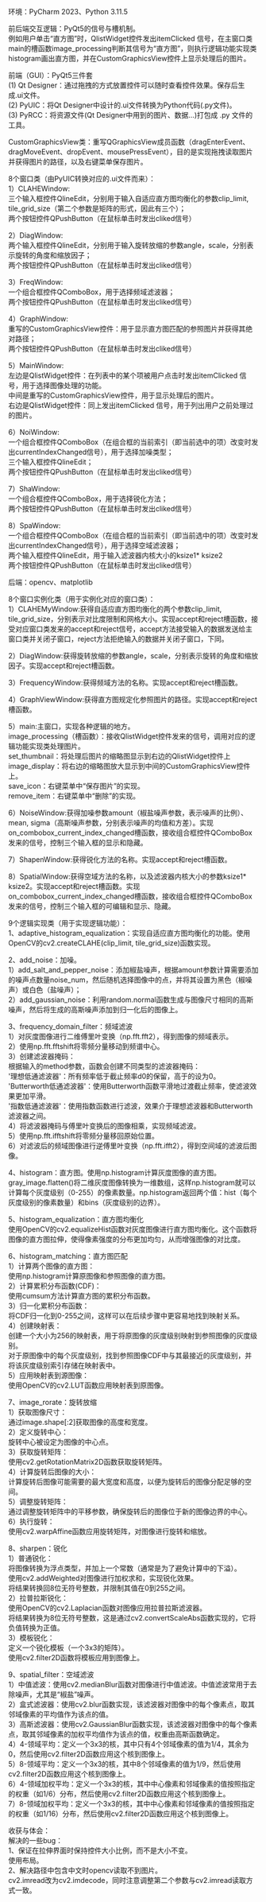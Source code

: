 环境：PyCharm 2023、Python 3.11.5  

前后端交互逻辑：PyQt5的信号与槽机制。  
例如用户单击“直方图”时，QlistWidget控件发出itemClicked 信号，在主窗口类main的槽函数image_processing判断其信号为“直方图”，则执行逻辑功能实现类histogram画出直方图，并在CustomGraphicsView控件上显示处理后的图片。  

前端（GUI）：PyQt5三件套  
(1) Qt Designer：通过拖拽的方式放置控件可以随时查看控件效果。保存后生成.ui文件。  
(2) PyUIC：将Qt Designer中设计的.ui文件转换为Python代码(.py文件)。  
(3) PyRCC：将资源文件(Qt Designer中用到的图片、数据…)打包成 .py 文件的工具。  

CustomGraphicsView类：重写QGraphicsView成员函数（dragEnterEvent、dragMoveEvent、dropEvent、mousePressEvent），目的是实现拖拽读取图片并获得图片的路径，以及右键菜单保存图片。  

8个窗口类（由PyUIC转换对应的.ui文件而来）：  
1）CLAHEWindow:  
三个输入框控件QlineEdit，分别用于输入自适应直方图均衡化的参数clip_limit, tile_grid_size（第二个参数是矩阵的形式，因此有三个）；  
两个按钮控件QPushButton（在鼠标单击时发出cliked信号）  

2）DiagWindow:  
两个输入框控件QlineEdit，分别用于输入旋转放缩的参数angle，scale，分别表示旋转的角度和缩放因子；  
两个按钮控件QPushButton（在鼠标单击时发出cliked信号）  

3）FreqWindow:  
一个组合框控件QComboBox，用于选择频域滤波器；  
两个按钮控件QPushButton（在鼠标单击时发出cliked信号）  

4）GraphWindow:  
重写的CustomGraphicsView控件：用于显示直方图匹配的参照图片并获得其绝对路径；  
两个按钮控件QPushButton（在鼠标单击时发出cliked信号）  

5）MainWindow:  
左边是QlistWidget控件：在列表中的某个项被用户点击时发出itemClicked 信号，用于选择图像处理的功能。  
中间是重写的CustomGraphicsView控件，用于显示处理后的图片。  
右边是QlistWidget控件：同上发出itemClicked 信号，用于列出用户之前处理过的图片。  

6）NoiWindow:  
一个组合框控件QComboBox（在组合框的当前索引（即当前选中的项）改变时发出currentIndexChanged信号），用于选择加噪类型；  
三个输入框控件QlineEdit；  
两个按钮控件QPushButton（在鼠标单击时发出cliked信号）  

7）ShaWindow:  
一个组合框控件QComboBox，用于选择锐化方法；  
两个按钮控件QPushButton（在鼠标单击时发出cliked信号）  

8）SpaWindow:  
一个组合框控件QComboBox（在组合框的当前索引（即当前选中的项）改变时发出currentIndexChanged信号），用于选择空域滤波器；  
两个输入框控件QlineEdit，用于输入滤波器内核大小的ksize1* ksize2  
两个按钮控件QPushButton（在鼠标单击时发出cliked信号）  

后端：opencv、matplotlib  

8个窗口实例化类（用于实例化对应的窗口类）：  
1）CLAHEMyWindow:获得自适应直方图均衡化的两个参数clip_limit, tile_grid_size，分别表示对比度限制和网格大小。实现accept和reject槽函数，接受对应窗口类发来的accept和reject信号，accept方法接受输入的数据发送给主窗口类并关闭子窗口，reject方法拒绝输入的数据并关闭子窗口，下同。  

2）DiagWindow:获得旋转放缩的参数angle，scale，分别表示旋转的角度和缩放因子。实现accept和reject槽函数。  

3）FrequencyWindow:获得频域方法的名称。实现accept和reject槽函数。  

4）GraphViewWindow:获得直方图规定化参照图片的路径。实现accept和reject槽函数。  

5）main:主窗口，实现各种逻辑的地方。  
image_processing（槽函数）：接收QlistWidget控件发来的信号，调用对应的逻辑功能实现类处理图片。  
set_thumbnail：将处理后图片的缩略图显示到右边的QlistWidget控件上  
image_display：将右边的缩略图放大显示到中间的CustomGraphicsView控件上。  
save_icon：右键菜单中“保存图片”的实现。  
remove_item：右键菜单中“删除”的实现。  

6）NoiseWindow:获得加噪参数amount（椒盐噪声参数，表示噪声的比例）、mean, sigma（高斯噪声参数，分别表示噪声的均值和方差）。实现on_combobox_current_index_changed槽函数，接收组合框控件QComboBox发来的信号，控制三个输入框的显示和隐藏。  

7）ShapenWindow:获得锐化方法的名称。实现accept和reject槽函数。  

8）SpatialWindow:获得空域方法的名称，以及滤波器内核大小的参数ksize1* ksize2。实现accept和reject槽函数。实现on_combobox_current_index_changed槽函数，接收组合框控件QComboBox发来的信号，控制三个输入框的可编辑和显示、隐藏。  

9个逻辑实现类（用于实现逻辑功能）：  
1、adaptive_histogram_equalization：实现自适应直方图均衡化的功能。使用OpenCV的cv2.createCLAHE(clip_limit, tile_grid_size)函数实现。  

2、add_noise：加噪。  
1）add_salt_and_pepper_noise：添加椒盐噪声，根据amount参数计算需要添加的噪声点数量noise_num，然后随机选择图像中的点，并将其设置为黑色（椒噪声）或白色（盐噪声）；  
2）add_gaussian_noise：利用random.normal函数生成与图像尺寸相同的高斯噪声，然后将生成的高斯噪声添加到归一化后的图像上。  

3、frequency_domain_filter：频域滤波  
1）对灰度图像进行二维傅里叶变换（np.fft.fft2），得到图像的频域表示。  
2）使用np.fft.fftshift将零频分量移动到频谱中心。  
3）创建滤波器掩码：  
根据输入的method参数，函数会创建不同类型的滤波器掩码：  
'理想低通滤波器'：所有频率低于截止频率d0的保留，高于的设为0。  
'Butterworth低通滤波器'：使用Butterworth函数平滑地过渡截止频率，使滤波效果更加平滑。  
'指数低通滤波器'：使用指数函数进行滤波，效果介于理想滤波器和Butterworth滤波器之间。  
4）将滤波器掩码与傅里叶变换后的图像相乘，实现频域滤波。  
5）使用np.fft.ifftshift将零频分量移回原始位置。  
6）对滤波后的频域图像进行逆傅里叶变换（np.fft.ifft2），得到空间域的滤波后图像。  

4、histogram：直方图。使用np.histogram计算灰度图像的直方图。gray_image.flatten()将二维灰度图像转换为一维数组，这样np.histogram就可以计算每个灰度级别（0-255）的像素数量。np.histogram返回两个值：hist（每个灰度级别的像素数量）和bins（灰度级别的边界）。  

5、histogram_equalization：直方图均衡化  
使用OpenCV的cv2.equalizeHist函数对灰度图像进行直方图均衡化。这个函数将图像的直方图拉伸，使得像素强度的分布更加均匀，从而增强图像的对比度。  

6、histogram_matching：直方图匹配  
1）计算两个图像的直方图：  
使用np.histogram计算原图像和参照图像的直方图。  
2）计算累积分布函数(CDF)：  
使用cumsum方法计算直方图的累积分布函数。  
3）归一化累积分布函数：  
将CDF归一化到0-255之间，这样可以在后续步骤中更容易地找到映射关系。  
4）创建映射表：  
创建一个大小为256的映射表，用于将原图像的灰度级别映射到参照图像的灰度级别。  
对于原图像中的每个灰度级别，找到参照图像CDF中与其最接近的灰度级别，并将该灰度级别索引存储在映射表中。  
5）应用映射表到源图像：  
使用OpenCV的cv2.LUT函数应用映射表到原图像。  

7、image_rorate：旋转放缩  
1）获取图像尺寸：  
通过image.shape[:2]获取图像的高度和宽度。  
2）定义旋转中心：  
旋转中心被设定为图像的中心点。  
3）获取旋转矩阵：  
使用cv2.getRotationMatrix2D函数获取旋转矩阵。  
4）计算旋转后图像的大小：  
计算旋转后图像可能需要的最大宽度和高度，以便为旋转后的图像分配足够的空间。  
5）调整旋转矩阵：  
通过调整旋转矩阵中的平移参数，确保旋转后的图像位于新的图像边界的中心。  
6）执行旋转：  
使用cv2.warpAffine函数应用旋转矩阵，对图像进行旋转和缩放。  

8、sharpen：锐化  
1）普通锐化：  
将图像转换为浮点类型，并加上一个常数（通常是为了避免计算中的下溢）。  
使用cv2.addWeighted对图像进行加权求和，实现锐化效果。  
将结果转换回8位无符号整数，并限制其值在0到255之间。  
2）拉普拉斯锐化：  
使用OpenCV的cv2.Laplacian函数对图像应用拉普拉斯滤波器。  
将结果转换为8位无符号整数，这是通过cv2.convertScaleAbs函数实现的，它将负值转换为正值。  
3）模板锐化：  
定义一个锐化模板（一个3x3的矩阵）。  
使用cv2.filter2D函数将模板应用到图像上。  

9、spatial_filter：空域滤波  
1）中值滤波：使用cv2.medianBlur函数对图像进行中值滤波。中值滤波常用于去除噪声，尤其是“椒盐”噪声。  
2）盒式滤波器：使用cv2.blur函数实现，该滤波器对图像中的每个像素点，取其邻域像素的平均值作为该点的值。  
3）高斯滤波器：使用cv2.GaussianBlur函数实现，该滤波器对图像中的每个像素点，取其邻域像素的加权平均值作为该点的值，权重由高斯函数确定。  
4）4-领域平均：定义一个3x3的核，其中只有4个邻域像素的值为1/4，其余为0，然后使用cv2.filter2D函数应用这个核到图像上。  
5）8-领域平均：定义一个3x3的核，其中8个邻域像素的值为1/9，然后使用cv2.filter2D函数应用这个核到图像上。  
6）4-领域加权平均：定义一个3x3的核，其中中心像素和邻域像素的值按照指定的权重（如1/6）分布，然后使用cv2.filter2D函数应用这个核到图像上。  
7）8-领域加权平均：定义一个3x3的核，其中中心像素和邻域像素的值按照指定的权重（如1/16）分布，然后使用cv2.filter2D函数应用这个核到图像上。  

收获与体会：  
解决的一些bug：  
1、保证在拉伸界面时保持控件大小比例，而不是大小不变。  
使用布局。  
2、解决路径中包含中文时opencv读取不到图片。  
cv2.imread改为cv2.imdecode，同时注意调整第二个参数与cv2.imread读取方式一致。  

